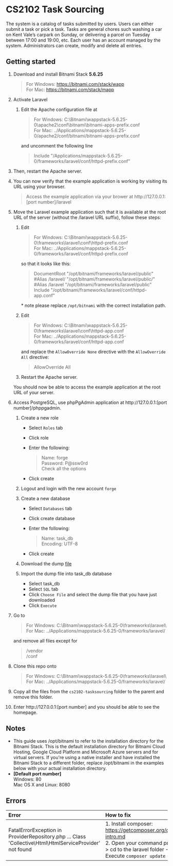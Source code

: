# CS2102 Task Sourcing

The system is a catalog of tasks submitted by users. Users can either submit a task or pick a task. Tasks are general chores such washing a car on Kent Vale’s carpark on Sunday, or delivering a parcel on Tuesday between 17:00 and 19:00, etc. Each user has an account managed by the system. Administrators can create, modify and delete all entries.

## Getting started

1. Download and install Bitnami Stack <b>5.6.25</b>

   > For Windows: https://bitnami.com/stack/wapp  
   > For Mac: https://bitnami.com/stack/mapp

2. Activate Laravel

   1. Edit the Apache configuration file at

      > For Windows: C:\Bitnami\wappstack-5.6.25-0\apache2\conf\bitnami\bitnami-apps-prefix.conf  
      > For Mac: ../Applications/mappstack-5.6.25-0/apache2/conf/bitnami/bitnami-apps-prefix.conf
      
      and uncomment the following line
      
      > Include "/Applications/mappstack-5.6.25-0/frameworks/laravel/conf/httpd-prefix.conf"
      
  2. Then, restart the Apache server.
  3. You can now verify that the example application is working by visiting its URL using your browser.
  
      > Access the example application via your brower at http://<i></i>127.0.0.1:[port number]/laravel
    
3. Move the Laravel example application such that it is available at the root URL of the server (without the /laravel URL suffix), follow these steps:

   1. Edit
   
      > For Windows: C:\Bitnami\wappstack-5.6.25-0\frameworks\laravel\conf\httpd-prefix.conf  
      > For Mac: ../Applications/mappstack-5.6.25-0/frameworks/laravel/conf/httpd-prefix.conf  
      
      so that it looks like this:

      > DocumentRoot "/opt/bitnami/frameworks/laravel/public"  
      > \#Alias /laravel/ "/opt/bitnami/frameworks/laravel/public/"  
      > \#Alias /laravel "/opt/bitnami/frameworks/laravel/public"  
      > Include "/opt/bitnami/frameworks/laravel/conf/httpd-app.conf"
      
      \* note please replace `/opt/bitnami` with the correct installation path.
      
   2. Edit
   
      > For Windows: C:\Bitnami\wappstack-5.6.25-0\frameworks\laravel\conf\httpd-app.conf  
      > For Mac: ../Applications/mappstack-5.6.25-0/frameworks/laravel/conf/httpd-app.conf  

      and replace the `AllowOverride None` directive with the `AllowOverride All` directive:
      
      > AllowOverride All
      
   3. Restart the Apache server.
   
   You should now be able to access the example application at the root URL of your server.

4. Access PostgreSQL, use phpPgAdmin application at http://<i></i>127.0.0.1:[port number]/phppgadmin.
   1. Create a new role
   
      * Select `Roles` tab
      * Click role
      * Enter the following:
      
        > Name: forge  
        > Password: P@ssw0rd  
        > Check all the options  
      * Click create
   2. Logout and login with the new account `forge`
   3. Create a new database
   
      * Select `Databases` tab
      * Click create database
      * Enter the following:  
      
        > Name: task_db  
        > Encoding: UTF-8  
      * Click create
   4. Download the dump [file](database/dump.sql)
   5. Import the dump file into task_db database
   
      * Select task_db
      * Select `SQL` tab
      * Click `Choose File` and select the dump file that you have just downloaded
      * Click `Execute`
5. Go to

    > For Windows: C:\Bitnami\wappstack-5.6.25-0\frameworks\laravel\  
    > For Mac: ../Applications/mappstack-5.6.25-0/frameworks/laravel/

    and remove all files except for  
    > /vendor  
    > /conf
  
6. Clone this repo onto  

    > For Windows: C:\Bitnami\wappstack-5.6.25-0\frameworks\laravel\  
    > For Mac: ../Applications/mappstack-5.6.25-0/frameworks/laravel/

7. Copy all the files from the `cs2102-tasksourcing` folder to the parent and remove this folder.
8. Enter http://<i></i>127.0.0.1:[port number] and you should be able to see the homepage.

## Notes
* This guide uses /opt/bitnami to refer to the installation directory for the Bitnami Stack. This is the default installation directory for Bitnami Cloud Hosting, Google Cloud Platform and Microsoft Azure servers and for virtual servers. If you're using a native installer and have installed the Bitnami Stack to a different folder, replace /opt/bitnami in the examples below with your actual installation directory.   
* <b>[Default port number]</b>  
  Windows: 80  
  Mac OS X and Linux: 8080

## Errors
| Error | How to fix |
|:----- | :----- |
| FatalErrorException</b> in ProviderRepository.php ... Class 'Collective\Html\HtmlServiceProvider' not found | 1. Install composer: https://getcomposer.org/doc/00-intro.md<br>2. Open your command prompt -> cd to the laravel folder -> Execute `composer update` |
 
